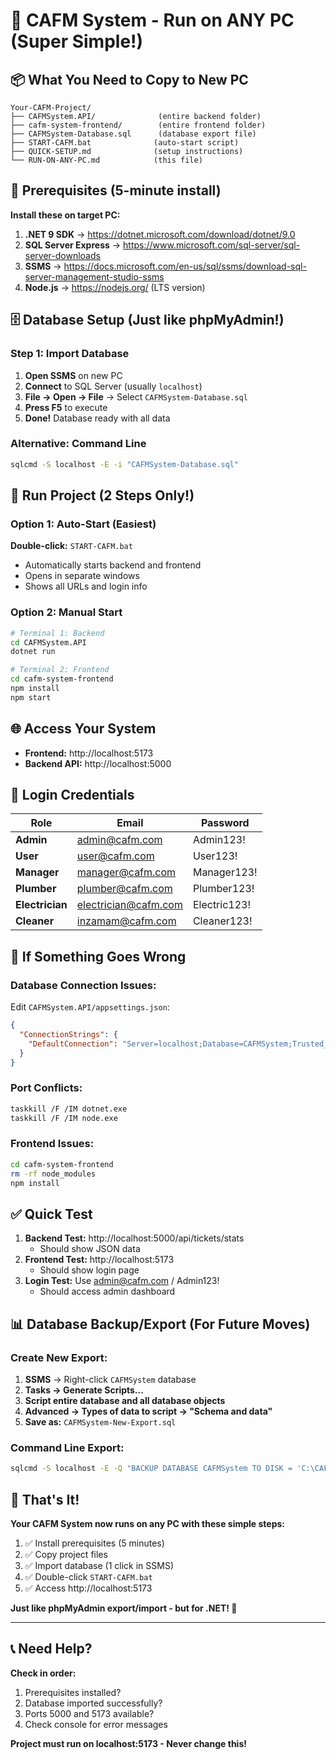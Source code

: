 # 🚀 CAFM System - Run on ANY PC (Super Simple!)

## 📦 What You Need to Copy to New PC

```
Your-CAFM-Project/
├── CAFMSystem.API/              (entire backend folder)
├── cafm-system-frontend/        (entire frontend folder)
├── CAFMSystem-Database.sql      (database export file)
├── START-CAFM.bat              (auto-start script)
├── QUICK-SETUP.md              (setup instructions)
└── RUN-ON-ANY-PC.md            (this file)
```

## 🔧 Prerequisites (5-minute install)

**Install these on target PC:**
1. **.NET 9 SDK** → https://dotnet.microsoft.com/download/dotnet/9.0
2. **SQL Server Express** → https://www.microsoft.com/sql-server/sql-server-downloads
3. **SSMS** → https://docs.microsoft.com/en-us/sql/ssms/download-sql-server-management-studio-ssms
4. **Node.js** → https://nodejs.org/ (LTS version)

## 🗄️ Database Setup (Just like phpMyAdmin!)

### Step 1: Import Database
1. **Open SSMS** on new PC
2. **Connect** to SQL Server (usually `localhost`)
3. **File → Open → File** → Select `CAFMSystem-Database.sql`
4. **Press F5** to execute
5. **Done!** Database ready with all data

### Alternative: Command Line
```bash
sqlcmd -S localhost -E -i "CAFMSystem-Database.sql"
```

## 🚀 Run Project (2 Steps Only!)

### Option 1: Auto-Start (Easiest)
**Double-click:** `START-CAFM.bat`
- Automatically starts backend and frontend
- Opens in separate windows
- Shows all URLs and login info

### Option 2: Manual Start
```bash
# Terminal 1: Backend
cd CAFMSystem.API
dotnet run

# Terminal 2: Frontend  
cd cafm-system-frontend
npm install
npm start
```

## 🌐 Access Your System

- **Frontend:** http://localhost:5173
- **Backend API:** http://localhost:5000

## 🔐 Login Credentials

| Role | Email | Password |
|------|-------|----------|
| **Admin** | admin@cafm.com | Admin123! |
| **User** | user@cafm.com | User123! |
| **Manager** | manager@cafm.com | Manager123! |
| **Plumber** | plumber@cafm.com | Plumber123! |
| **Electrician** | electrician@cafm.com | Electric123! |
| **Cleaner** | inzamam@cafm.com | Cleaner123! |

## 🔧 If Something Goes Wrong

### Database Connection Issues:
Edit `CAFMSystem.API/appsettings.json`:
```json
{
  "ConnectionStrings": {
    "DefaultConnection": "Server=localhost;Database=CAFMSystem;Trusted_Connection=true;TrustServerCertificate=true;"
  }
}
```

### Port Conflicts:
```bash
taskkill /F /IM dotnet.exe
taskkill /F /IM node.exe
```

### Frontend Issues:
```bash
cd cafm-system-frontend
rm -rf node_modules
npm install
```

## ✅ Quick Test

1. **Backend Test:** http://localhost:5000/api/tickets/stats
   - Should show JSON data
2. **Frontend Test:** http://localhost:5173
   - Should show login page
3. **Login Test:** Use admin@cafm.com / Admin123!
   - Should access admin dashboard

## 📊 Database Backup/Export (For Future Moves)

### Create New Export:
1. **SSMS** → Right-click `CAFMSystem` database
2. **Tasks → Generate Scripts...**
3. **Script entire database and all database objects**
4. **Advanced → Types of data to script → "Schema and data"**
5. **Save as:** `CAFMSystem-New-Export.sql`

### Command Line Export:
```bash
sqlcmd -S localhost -E -Q "BACKUP DATABASE CAFMSystem TO DISK = 'C:\CAFMSystem-Backup.bak'"
```

## 🎯 That's It!

**Your CAFM System now runs on any PC with these simple steps:**

1. ✅ Install prerequisites (5 minutes)
2. ✅ Copy project files
3. ✅ Import database (1 click in SSMS)
4. ✅ Double-click `START-CAFM.bat`
5. ✅ Access http://localhost:5173

**Just like phpMyAdmin export/import - but for .NET! 🎉**

---

## 📞 Need Help?

**Check in order:**
1. Prerequisites installed?
2. Database imported successfully?
3. Ports 5000 and 5173 available?
4. Check console for error messages

**Project must run on localhost:5173 - Never change this!**

